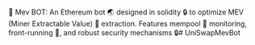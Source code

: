 🤖 Mev BOT: An Ethereum bot 🌏 designed in solidity 🔒 to optimize MEV (Miner Extractable Value) 💸 extraction. Features mempool 🌊 monitoring, front-running 🚀, and robust security mechanisms 🔒# UniSwapMevBot
